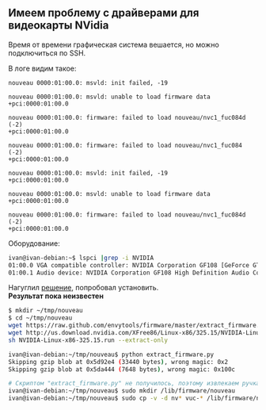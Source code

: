 
## Имеем проблему с драйверами для видеокарты NVidia

Время от времени графическая система вешается, но можно подключиться по SSH.

В логе видим такое:
```TEXT
nouveau 0000:01:00.0: msvld: init failed, -19

nouveau 0000:01:00.0: msvld: unable to load firmware data
+pci:0000:01:00.0

nouveau 0000:01:00.0: firmware: failed to load nouveau/nvc1_fuc084d (-2)
+pci:0000:01:00.0

nouveau 0000:01:00.0: firmware: failed to load nouveau/nvc1_fuc084 (-2)
+pci:0000:01:00.0

nouveau 0000:01:00.0: msvld: init failed, -19
+pci:0000:01:00.0

nouveau 0000:01:00.0: msvld: unable to load firmware data
+pci:0000:01:00.0

nouveau 0000:01:00.0: firmware: failed to load nouveau/nvc1_fuc084d (-2)
+pci:0000:01:00.0
```

Оборудование:
```bash
ivan@ivan-debian:~$ lspci |grep -i NVIDIA
01:00.0 VGA compatible controller: NVIDIA Corporation GF108 [GeForce GT 430] (rev a1)
01:00.1 Audio device: NVIDIA Corporation GF108 High Definition Audio Controller (rev a1)
```

Нагуглил [решение](https://itnots.ru/linux/problema-s-komponentami-nouveau-firmware-failed-to-load-nouveau-nvc1_fuc084/), попробовал установить.  
**Результат пока неизвестен**

```bash
$ mkdir ~/tmp/nouveau
$ cd ~/tmp/nouveau
wget https://raw.github.com/envytools/firmware/master/extract_firmware.py
wget http://us.download.nvidia.com/XFree86/Linux-x86/325.15/NVIDIA-Linux-x86-325.15.run
sh NVIDIA-Linux-x86-325.15.run --extract-only

ivan@ivan-debian:~/tmp/nouveau$ python extract_firmware.py 
Skipping gzip blob at 0x5d92e4 (33440 bytes), wrong magic: 0x2
Skipping gzip blob at 0x5da444 (7648 bytes), wrong magic: 0x100c

# Скриптом "extract_firmware.py" не получилось, поэтому извлекаем ручками
ivan@ivan-debian:~/tmp/nouveau$ sudo mkdir /lib/firmware/nouveau
ivan@ivan-debian:~/tmp/nouveau$ sudo cp -v -d nv* vuc-* /lib/firmware/nouveau/

```
